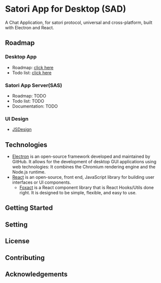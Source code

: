# Satori App for Desktop (SAD) 

A Chat Application, for satori protocol, universal and cross-platform, built with Electron and React.

## Roadmap

### Desktop App

- Roadmap: [click here](https://github.com/users/Lipraty/projects/1)
- Todo list: [click here](https://github.com/users/Lipraty/projects/2)

### Satori App Server(SAS)

- Roadmap: TODO
- Todo list: TODO
- Documentation: TODO

### UI Design

- [JSDesign](https://js.design/f/YcrbVO?p=jl2EY3zpvG&mode=design)

## Technologies

- [Electron](https://www.electronjs.org/) is an open-source framework developed and maintained by GitHub. It allows for the development of desktop GUI applications using web technologies: It combines the Chromium rendering engine and the Node.js runtime.
- [React](https://reactjs.org/) is an open-source, front end, JavaScript library for building user interfaces or UI components.
  - [Foxact](https://foxact.skk.moe/) is a React component library that is React Hooks/Utils done right. It is designed to be simple, flexible, and easy to use.

## Getting Started

## Setting

## License

## Contributing

## Acknowledgements
